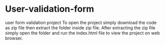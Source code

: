 # User-validation-form
user form validation project
To open the project simply download the code as zip file then extract the folder inside zip file.
After extracting the zip file simply open the folder and run the index.html file to view the project on web browser.
